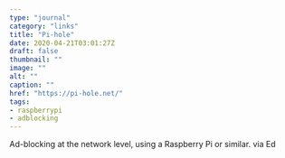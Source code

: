 ```yaml
---
type: "journal"
category: "links"
title: "Pi-hole"
date: 2020-04-21T03:01:27Z
draft: false
thumbnail: ""
image: ""
alt: ""
caption: ""
href: "https://pi-hole.net/"
tags:
- raspberrypi
- adblocking
---
```


Ad-blocking at the network level, using a Raspberry Pi or similar. via Ed
